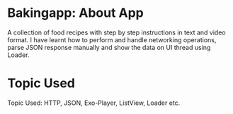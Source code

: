 # Bakingapp: About App
A collection of food recipes with step by step instructions in text and video format. I have learnt how to perform and handle networking operations, parse JSON response manually and show the data on UI thread using Loader.

# Topic Used
Topic Used: HTTP, JSON, Exo-Player, ListView, Loader etc.
